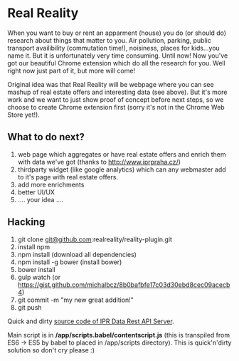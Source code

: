 # Real Reality

When you want to buy or rent an apparment (house) you do (or should do) research about things that matter to you. Air pollution, parking, public transport availibility (commutation time!), noisiness, places for kids...you name it. But it is unfortunately very time consuming. Until now! Now you've got our beautiful Chrome extension which do all the research for you. Well right now just part of it, but more will come!

Original idea was that Real Reality will be webpage where you can see mashup of real estate offers and interesting data (see above). But it's more work and we want to just show proof of concept before next steps, so we choose to create Chrome extension first (sorry it's not in the Chrome Web Store yet!).

## What to do next? ##

1. web page which aggregates or have real estate offers and enrich them with data we've got (thanks to http://www.iprpraha.cz/)
1. thirdparty widget (like google analytics) which can any webmaster add to it's page with real estate offers.
1. add more enrichments
1. better UI/UX
1. .... your idea ....

## Hacking ##

1. git clone git@github.com:realreality/reality-plugin.git
1. install npm
1. npm install  (download all dependencies)
1. npm install -g bower (install bower)
1. bower install
1. gulp watch (or https://gist.github.com/michalbcz/8b0bafbfe17c03d30ebd8cec09acecb4)
1. git commit -m "my new great addition!"
1. git push

Quick and dirty [source code of IPR Data Rest API Server](https://github.com/bedla/praguehacks-realreality).

Main script is in **/app/scripts.babel/contentscript.js** (this is transpiled from ES6 -> ES5 by babel to placed in /app/scripts directory).
This is quick'n'dirty solution so don't cry please :)
